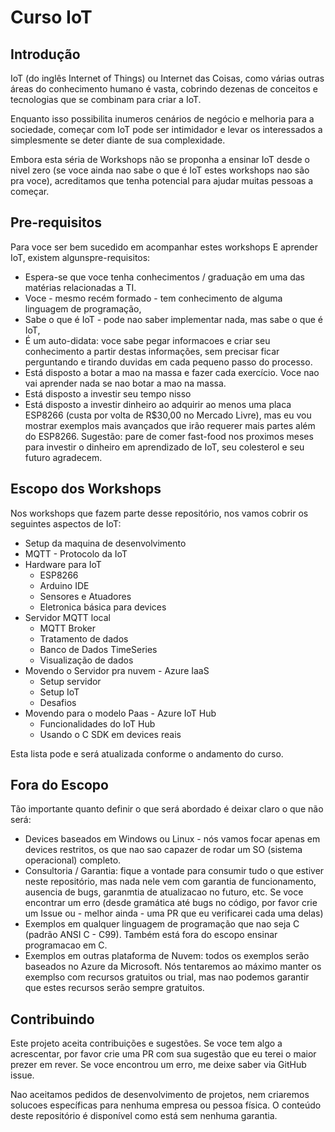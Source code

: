 # Curso IoT

## Introdução 
IoT (do inglês Internet of Things) ou Internet das Coisas, como várias outras áreas do conhecimento humano é vasta, cobrindo dezenas de conceitos e tecnologias que se combinam para criar a IoT.

Enquanto isso possibilita inumeros cenários de negócio e melhoria para a sociedade, começar com IoT pode ser  intimidador e levar os interessados a simplesmente se deter diante de sua complexidade.

Embora esta séria de Workshops não se proponha a ensinar IoT desde o nivel zero (se voce ainda nao sabe o que é IoT estes workshops nao são pra voce), acreditamos que tenha potencial para ajudar muitas pessoas a começar.

## Pre-requisitos

Para voce ser bem sucedido em acompanhar estes workshops E aprender IoT, existem algunspre-requisitos:

- Espera-se que voce tenha conhecimentos / graduação em uma das matérias relacionadas a TI. 
- Voce - mesmo recém formado - tem conhecimento de alguma linguagem de programação, 
- Sabe o que é IoT - pode nao saber implementar nada, mas sabe o que é IoT, 
- É um auto-didata: voce sabe pegar informacoes e criar seu conhecimento a partir destas informações, sem precisar ficar perguntando e tirando duvidas em cada pequeno passo do processo. 
- Está disposto a botar a mao na massa e fazer cada exercício. Voce nao vai aprender nada se nao botar a mao na massa.
- Está disposto a investir seu tempo nisso 
- Está disposto a investir dinheiro ao adquirir ao menos uma placa ESP8266 (custa por volta de R$30,00 no Mercado Livre), mas eu vou mostrar exemplos mais avançados que irão requerer mais partes além do ESP8266. Sugestão: pare de comer fast-food nos proximos meses para investir o dinheiro em aprendizado de IoT, seu colesterol e seu futuro agradecem. 

## Escopo dos Workshops

Nos workshops que fazem parte desse repositório, nos vamos cobrir os seguintes aspectos de IoT:

- Setup da maquina de desenvolvimento
- MQTT - Protocolo da IoT
- Hardware para IoT
    - ESP8266
    - Arduino IDE
    - Sensores e Atuadores
    - Eletronica básica para devices
- Servidor MQTT local
    - MQTT Broker
    - Tratamento de dados
    - Banco de Dados TimeSeries
    - Visualização de dados
- Movendo o Servidor pra nuvem - Azure IaaS
    - Setup servidor
    - Setup IoT
    - Desafios
- Movendo para o modelo Paas - Azure IoT Hub
    - Funcionalidades do IoT Hub
    - Usando o C SDK em devices reais

Esta lista pode e será atualizada conforme o andamento do curso.

## Fora do Escopo

Tão importante quanto definir o que será abordado é deixar claro o que não será:

- Devices baseados em Windows ou Linux - nós vamos focar apenas em devices restritos, os que nao sao capazer de rodar um SO (sistema operacional) completo.
- Consultoria / Garantia: fique a vontade para consumir tudo o que estiver neste repositório, mas nada nele vem com garantia de funcionamento, ausencia de bugs, garanmtia de atualizacao no futuro, etc. Se voce encontrar um erro (desde gramática até bugs no código, por favor crie um Issue ou - melhor ainda - uma PR que eu verificarei cada uma delas)
- Exemplos em qualquer linguagem de programação que nao seja C (padrão ANSI C - C99). Também está fora do escopo ensinar programacao em C. 
- Exemplos em outras plataforma de Nuvem: todos os exemplos serão baseados no Azure da Microsoft. Nós tentaremos ao máximo manter os exemplso com recursos gratuitos ou trial, mas nao podemos garantir que estes recursos serão sempre gratuitos. 

## Contribuindo

Este projeto aceita contribuições e sugestões. Se voce tem algo a acrescentar, por favor crie uma PR com sua sugestão que eu terei o maior prezer em rever. Se voce encontrou um erro, me deixe saber via GitHub issue. 

Nao aceitamos pedidos de desenvolvimento de projetos, nem criaremos solucoes específicas para nenhuma empresa ou pessoa física. O conteúdo deste repositório é disponível como está sem nenhuma garantia. 
